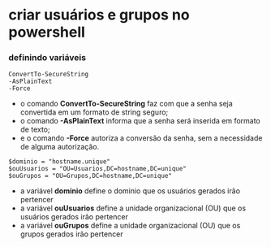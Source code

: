 # criar usuários e grupos no powershell

### definindo variáveis
```
ConvertTo-SecureString
-AsPlainText
-Force
```
- o comando __ConvertTo-SecureString__ faz com que a senha seja convertida em um formato de string seguro;
- o comando __-AsPlainText__ informa que a senha será inserida em formato de texto;
- e o comando __-Force__ autoriza a conversão da senha, sem a necessidade de alguma autorização.
```
$dominio = "hostname.unique"
$ouUsuarios = "OU=Usuarios,DC=hostname,DC=unique"
$ouGrupos = "OU=Grupos,DC=hostname,DC=unique"
```
- a variável __dominio__ define o dominio que os usuários gerados irão pertencer
- a variável __ouUsuarios__ define a unidade organizacional (OU) que os usuários gerados irão pertencer
- a variável __ouGrupos__ define a unidade organizacional (OU) que os grupos gerados irão pertencer
